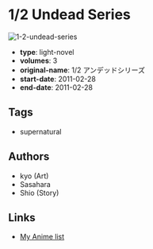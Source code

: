 # 1/2 Undead Series

![1-2-undead-series](https://cdn.myanimelist.net/images/manga/2/109693.jpg)

-   **type**: light-novel
-   **volumes**: 3
-   **original-name**: 1/2 アンデッドシリーズ
-   **start-date**: 2011-02-28
-   **end-date**: 2011-02-28

## Tags

-   supernatural

## Authors

-   kyo (Art)
-   Sasahara
-   Shio (Story)

## Links

-   [My Anime list](https://myanimelist.net/manga/64111/1_2_Undead_Series)
